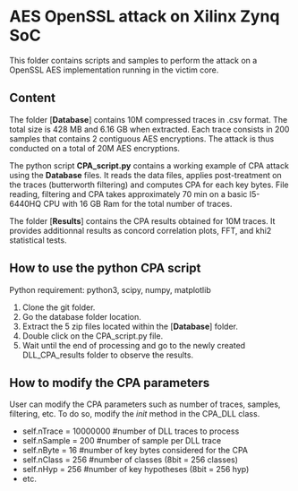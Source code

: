 # AES OpenSSL attack on Xilinx Zynq SoC

This folder contains scripts and samples to perform the attack on a OpenSSL AES implementation running in the victim core.

## Content 

The folder [**Database**] contains 10M compressed traces in .csv format. The total size is 428 MB and 6.16 GB when extracted.
Each trace consists in 200 samples that contains 2 contiguous AES encryptions. The attack is thus conducted on a total of 20M AES encryptions.

The python script **CPA_script.py** contains a working example of CPA attack using the **Database** files. It reads the data files, applies post-treatment on the traces (butterworth filtering) and computes CPA for each key bytes. File reading, filtering and CPA takes approximately 70 min on a basic I5-6440HQ CPU with 16 GB Ram for the total number of traces.

The folder [**Results**] contains the CPA results obtained for 10M traces. It provides additionnal results as concord correlation plots, FFT, and khi2 statistical tests.

## How to use the python CPA script

Python requirement: python3, scipy, numpy, matplotlib 

1) Clone the git folder.
2) Go the database folder location.
3) Extract the 5 zip files located within the [**Database**] folder.
4) Double click on the CPA_script.py file.
5) Wait until the end of processing and go to the newly created  DLL_CPA_results folder to observe the results.


## How to modify the CPA parameters

User can modify the CPA parameters such as number of traces, samples, filtering, etc. To do so, modify the _init_ method in the CPA_DLL class.
- self.nTrace = 10000000   #number of DLL traces to process
- self.nSample = 200       #number of sample per DLL trace
- self.nByte = 16          #number of key bytes considered for the CPA
- self.nClass = 256        #number of classes (8bit = 256 classes)
- self.nHyp = 256          #number of key hypotheses (8bit = 256 hyp)
- etc.



